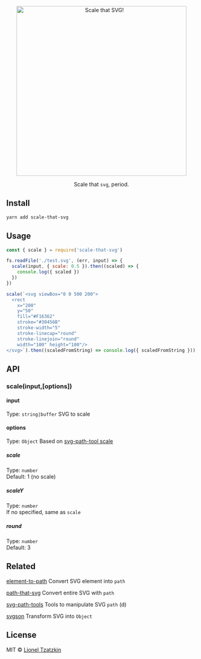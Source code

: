 <p align="center">
  <img alt="Scale that SVG!" title="Scale that SVG!" src="https://cdn.rawgit.com/elrumordelaluz/scale-that-svg/880c705b/logo.svg" width="450">
</p>

<p align="center">
  Scale that <code>svg</code>, period.
</p>

## Install

```zsh
yarn add scale-that-svg
```

## Usage

```js
const { scale } = require('scale-that-svg')

fs.readFile('./test.svg', (err, input) => {
  scale(input, { scale: 0.5 }).then((scaled) => {
    console.log({ scaled })
  })
})

scale(`<svg viewBox="0 0 500 200">
  <rect
    x="200"
    y="50"
    fill="#F16362"
    stroke="#30456B"
    stroke-width="5"
    stroke-linecap="round"
    stroke-linejoin="round"
    width="100" height="100"/>
</svg>`).then((scaledFromString) => console.log({ scaledFromString }))
```

## API

### scale(input,[options])

#### input

Type: `string|buffer`
SVG to scale

#### options

Type: `Object`
Based on [svg-path-tool scale](https://github.com/elrumordelaluz/path-utils/blob/master/src/scale.js)

##### scale

Type: `number`<br>
Default: 1 (no scale)

##### scaleY

Type: `number`<br>
If no specified, same as `scale`

##### round

Type: `number`<br>
Default: 3

## Related

[element-to-path](https://github.com/elrumordelaluz/element-to-path) Convert SVG element into `path`

[path-that-svg](https://github.com/elrumordelaluz/path-that-svg) Convert entire SVG with `path`

[svg-path-tools](https://github.com/elrumordelaluz/svg-path-tools) Tools to manipulate SVG `path` (d)

[svgson](https://github.com/elrumordelaluz/svgson) Transform SVG into `Object`

## License

MIT © [Lionel Tzatzkin](https://lionel.tzatzk.in)
